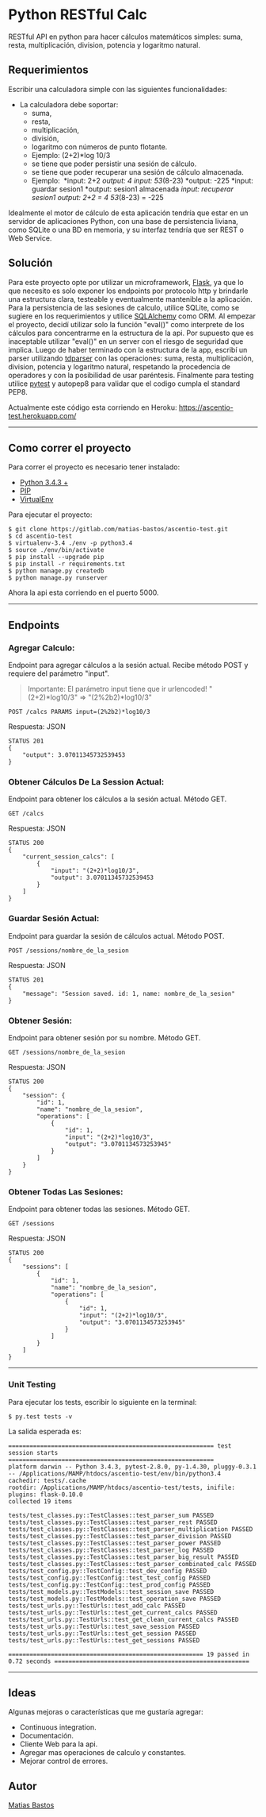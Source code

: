 # Python RESTful Calc

RESTful API en python para hacer cálculos matemáticos simples: suma, resta, multiplicación, division, potencia y logaritmo natural.

## Requerimientos
Escribir una calculadora simple con las siguientes funcionalidades:
- La calculadora debe soportar:
    - suma,  
    - resta,   
    - multiplicación,  
    - división,  
    - logaritmo con números de punto flotante. 
    - Ejemplo: (2+2)*log 10/3 
    - se tiene que poder persistir una sesión de cálculo. 
    - se tiene que poder recuperar una sesión de cálculo almacenada.
    - Ejemplo: 
        *input: 2+2
        *output: 4
        *input: 5*3*(8-23)
        *output: -225
        *input: guardar sesion1
        *output: sesion1 almacenada
        *input: recuperar sesion1
        *output: 2+2 = 4
                 5*3*(8-23) = -225

Idealmente el motor de cálculo de esta aplicación tendría que estar en un servidor de aplicaciones Python, con una base de persistencia liviana, como SQLite o una BD en memoria, y su interfaz tendría que ser REST o Web Service. 

## Solución
Para este proyecto opte por utilizar un microframework, [Flask](http://flask.pocoo.org/), ya que lo que necesito es solo exponer los endpoints por protocolo http y brindarle una estructura clara, testeable y eventualmente mantenible a la aplicación.
Para la persistencia de las sesiones de calculo, utilice SQLite, como se sugiere en los requerimientos y utilice [SQLAlchemy](http://www.sqlalchemy.org/) como ORM.
Al empezar el proyecto, decidí utilizar solo la función "eval()" como interprete de los cálculos para concentrarme en la estructura de la api. Por supuesto que es inaceptable utilizar "eval()" en un server con el riesgo de seguridad que implica. Luego de haber terminado con la estructura de la app, escribí un parser utilizando [tdparser](https://github.com/rbarrois/tdparser) con las operaciones: suma, resta, multiplicación, division, potencia y logaritmo natural, respetando la procedencia de operadores y con la posibilidad de usar paréntesis.
Finalmente para testing utilice [pytest](https://pytest-flask.readthedocs.org/) y autopep8 para validar que el codigo cumpla el standard PEP8.

Actualmente este código esta corriendo en Heroku: https://ascentio-test.herokuapp.com/

---

## Como correr el proyecto
Para correr el proyecto es necesario tener instalado:
- [Python 3.4.3 +](https://www.python.org/downloads/release/python-343/)
- [PIP](https://pip.pypa.io/en/stable/)
- [VirtualEnv](https://virtualenv.pypa.io/en/latest/)

Para ejecutar el proyecto:
```
$ git clone https://gitlab.com/matias-bastos/ascentio-test.git
$ cd ascentio-test
$ virtualenv-3.4 ./env -p python3.4
$ source ./env/bin/activate
$ pip install --upgrade pip
$ pip install -r requirements.txt
$ python manage.py createdb
$ python manage.py runserver
```

Ahora la api esta corriendo en el puerto 5000.

---

## Endpoints

### Agregar Calculo:
Endpoint para agregar cálculos a la sesión actual. Recibe método POST y requiere del parámetro "input". 

> Importante: El parámetro input tiene que ir urlencoded!  "(2+2)*log10/3" => "(2%2b2)*log10/3"


```
POST /calcs PARAMS input=(2%2b2)*log10/3
```

Respuesta: JSON
```
STATUS 201
{
    "output": 3.07011345732539453
}
```

### Obtener Cálculos De La Session Actual:
Endpoint para obtener los cálculos a la sesión actual. Método GET.
```
GET /calcs 
```

Respuesta: JSON
```
STATUS 200
{
    "current_session_calcs": [
        {
            "input": "(2+2)*log10/3",
            "output": 3.07011345732539453
        }
    ]
}
```

### Guardar Sesión Actual:
Endpoint para guardar la sesión de cálculos actual. Método POST.
```
POST /sessions/nombre_de_la_sesion
```

Respuesta: JSON
```
STATUS 201
{
    "message": "Session saved. id: 1, name: nombre_de_la_sesion"
}
```

### Obtener Sesión:
Endpoint para obtener sesión por su nombre. Método GET.
```
GET /sessions/nombre_de_la_sesion
```

Respuesta: JSON
```
STATUS 200
{
    "session": {
        "id": 1,
        "name": "nombre_de_la_sesion",
        "operations": [
            {
                "id": 1,
                "input": "(2+2)*log10/3",
                "output": "3.0701134573253945"
            }
        ]
    }
}
```

### Obtener Todas Las Sesiones:
Endpoint para obtener todas las sesiones. Método GET.
```
GET /sessions
```

Respuesta: JSON
```
STATUS 200
{
    "sessions": [
        {
            "id": 1,
            "name": "nombre_de_la_sesion",
            "operations": [
                {
                    "id": 1,
                    "input": "(2+2)*log10/3",
                    "output": "3.0701134573253945"
                }
            ]
        }
    ]
}
```

---

### Unit Testing
Para ejecutar los tests, escribir lo siguiente en la terminal:
```
$ py.test tests -v
```

La salida esperada es:

```
========================================================== test session starts ==========================================================
platform darwin -- Python 3.4.3, pytest-2.8.0, py-1.4.30, pluggy-0.3.1 -- /Applications/MAMP/htdocs/ascentio-test/env/bin/python3.4
cachedir: tests/.cache
rootdir: /Applications/MAMP/htdocs/ascentio-test/tests, inifile:
plugins: flask-0.10.0
collected 19 items

tests/test_classes.py::TestClasses::test_parser_sum PASSED
tests/test_classes.py::TestClasses::test_parser_rest PASSED
tests/test_classes.py::TestClasses::test_parser_multiplication PASSED
tests/test_classes.py::TestClasses::test_parser_division PASSED
tests/test_classes.py::TestClasses::test_parser_power PASSED
tests/test_classes.py::TestClasses::test_parser_log PASSED
tests/test_classes.py::TestClasses::test_parser_big_result PASSED
tests/test_classes.py::TestClasses::test_parser_combinated_calc PASSED
tests/test_config.py::TestConfig::test_dev_config PASSED
tests/test_config.py::TestConfig::test_test_config PASSED
tests/test_config.py::TestConfig::test_prod_config PASSED
tests/test_models.py::TestModels::test_session_save PASSED
tests/test_models.py::TestModels::test_operation_save PASSED
tests/test_urls.py::TestUrls::test_add_calc PASSED
tests/test_urls.py::TestUrls::test_get_current_calcs PASSED
tests/test_urls.py::TestUrls::test_get_clean_current_calcs PASSED
tests/test_urls.py::TestUrls::test_save_session PASSED
tests/test_urls.py::TestUrls::test_get_session PASSED
tests/test_urls.py::TestUrls::test_get_sessions PASSED

======================================================= 19 passed in 0.72 seconds =======================================================
```

---

## Ideas
Algunas mejoras o características que me gustaría agregar:
- Continuous integration.
- Documentación.
- Cliente Web para la api.
- Agregar mas operaciones de calculo y constantes.
- Mejorar control de errores.


## Autor

[Matias Bastos](https://ar.linkedin.com/in/matiasbastos)
